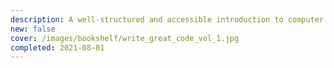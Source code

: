 ```yaml
---
description: A well-structured and accessible introduction to computer architecture. Although it's practically useful only to few programmers (the premise of the title is a marketing gimmick), I believe that it's nonetheless a meaningful subject for those who want to know <i>more</i> of computers.
new: false
cover: /images/bookshelf/write_great_code_vol_1.jpg
completed: 2021-08-01
---
```

